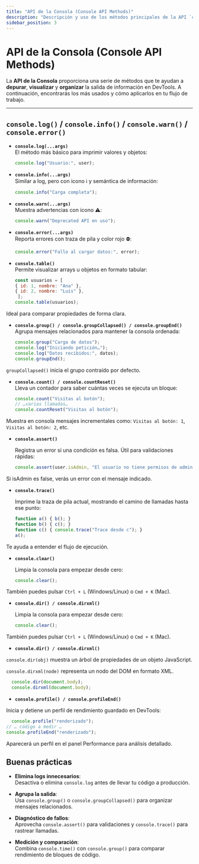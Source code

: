 ```yaml
---
title: "API de la Consola (Console API Methods)"
description: "Descripción y uso de los métodos principales de la API `console` en DevTools"
sidebar_position: 3
---
```


# API de la Consola (Console API Methods)

La **API de la Consola** proporciona una serie de métodos que te ayudan a **depurar**, **visualizar** y **organizar** la salida de información en DevTools. A continuación, encontrarás los más usados y cómo aplicarlos en tu flujo de trabajo.

---

## `console.log()` / `console.info()` / `console.warn()` / `console.error()`

- **`console.log(...args)`**  
  El método más básico para imprimir valores y objetos:
  ```js
  console.log("Usuario:", user);
  ```
- **`console.info(...args)`**  
  Similar a log, pero con icono ℹ️ y semántica de información:

  ```js
  console.info("Carga completa");

  ```
- **`console.warn(...args)`**  
  Muestra advertencias con icono ⚠️:

  ```js
  console.warn("Deprecated API en uso");

  ```
- **`console.error(...args)`**  
  Reporta errores con traza de pila y color rojo ⛔:

  ```js
  console.error("Fallo al cargar datos:", error);

  ```
- **`console.table()`**  
  Permite visualizar arrays u objetos en formato tabular:


  ```js
  const usuarios = [
  { id: 1, nombre: "Ana" },
  { id: 2, nombre: "Luis" },
   ];
  console.table(usuarios);

  ```
Ideal para comparar propiedades de forma clara.

- **`console.group() / console.groupCollapsed() / console.groupEnd()`**  
  Agrupa mensajes relacionados para mantener la consola ordenada:

  ```js
  console.group("Carga de datos");
  console.log("Iniciando petición…");
  console.log("Datos recibidos:", datos);
  console.groupEnd();

  ```
`groupCollapsed()` inicia el grupo contraído por defecto.

- **`console.count() / console.countReset()`**  
  Lleva un contador para saber cuántas veces se ejecuta un bloque:


  ```js
  console.count("Visitas al botón");
  // …varias llamadas…
  console.countReset("Visitas al botón");

  ```
Muestra en consola mensajes incrementales como: `Visitas al botón: 1`, `Visitas al botón: 2`, etc.


- **`console.assert()`**  
  
  Registra un error si una condición es falsa. Útil para validaciones rápidas:

  ```js
  console.assert(user.isAdmin, "El usuario no tiene permisos de admin");


  ```
Si isAdmin es false, verás un error con el mensaje indicado.

- **`console.trace()`**  
  
  Imprime la traza de pila actual, mostrando el camino de llamadas hasta ese punto:


  ```js
  function a() { b(); }
  function b() { c(); }
  function c() { console.trace("Trace desde c"); }
  a();

  ```
Te ayuda a entender el flujo de ejecución.

- **`console.clear()`**  
  
  Limpia la consola para empezar desde cero:


  ```js
  console.clear();


  ```
También puedes pulsar `Ctrl + L` (Windows/Linux) o `Cmd + K` (Mac).

- **`console.dir() / console.dirxml()`**  
  
  Limpia la consola para empezar desde cero:


  ```js
  console.clear();


  ```
También puedes pulsar `Ctrl + L` (Windows/Linux) o `Cmd + K` (Mac).

- **`console.dir() / console.dirxml()`**  


`console.dir(obj)` muestra un árbol de propiedades de un objeto JavaScript.

`console.dirxml(node)` representa un nodo del DOM en formato XML.

```js
  console.dir(document.body);
  console.dirxml(document.body);

```

- **`console.profile() / console.profileEnd()`**  

Inicia y detiene un perfil de rendimiento guardado en DevTools:



```js
  console.profile("renderizado");
// … código a medir …
console.profileEnd("renderizado");

```

Aparecerá un perfil en el panel Performance para análisis detallado.

## Buenas prácticas

- **Elimina logs innecesarios**:  
  Desactiva o elimina `console.log` antes de llevar tu código a producción.

- **Agrupa la salida**:  
  Usa `console.group()` o `console.groupCollapsed()` para organizar mensajes relacionados.

- **Diagnóstico de fallos**:  
  Aprovecha `console.assert()` para validaciones y `console.trace()` para rastrear llamadas.

- **Medición y comparación**:  
  Combina `console.time()` con `console.group()` para comparar rendimiento de bloques de código.